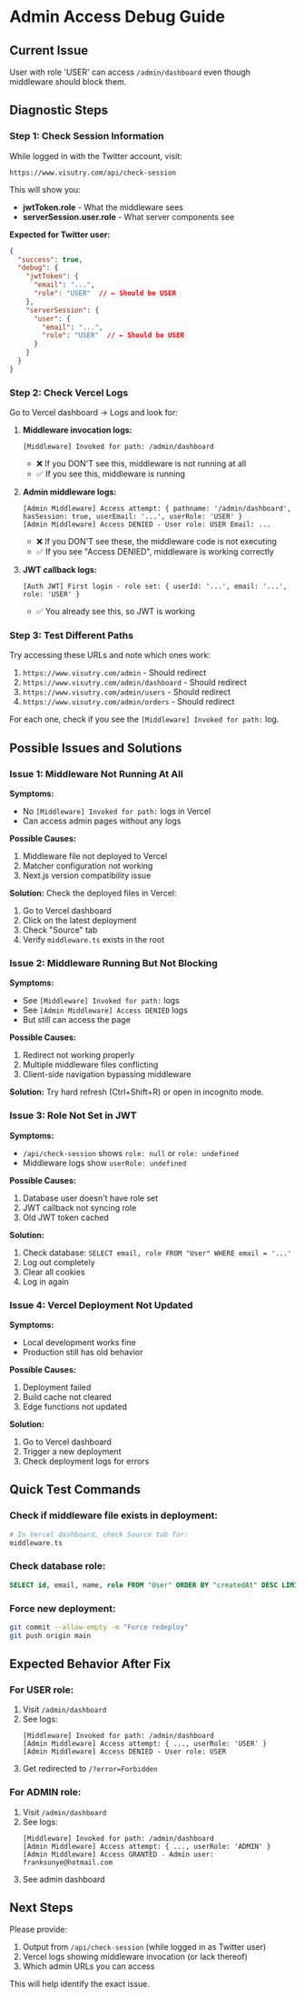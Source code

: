 # Admin Access Debug Guide

## Current Issue

User with role 'USER' can access `/admin/dashboard` even though middleware should block them.

## Diagnostic Steps

### Step 1: Check Session Information

While logged in with the Twitter account, visit:
```
https://www.visutry.com/api/check-session
```

This will show you:
- **jwtToken.role** - What the middleware sees
- **serverSession.user.role** - What server components see

**Expected for Twitter user:**
```json
{
  "success": true,
  "debug": {
    "jwtToken": {
      "email": "...",
      "role": "USER"  // ← Should be USER
    },
    "serverSession": {
      "user": {
        "email": "...",
        "role": "USER"  // ← Should be USER
      }
    }
  }
}
```

### Step 2: Check Vercel Logs

Go to Vercel dashboard → Logs and look for:

1. **Middleware invocation logs:**
   ```
   [Middleware] Invoked for path: /admin/dashboard
   ```
   - ❌ If you DON'T see this, middleware is not running at all
   - ✅ If you see this, middleware is running

2. **Admin middleware logs:**
   ```
   [Admin Middleware] Access attempt: { pathname: '/admin/dashboard', hasSession: true, userEmail: '...', userRole: 'USER' }
   [Admin Middleware] Access DENIED - User role: USER Email: ...
   ```
   - ❌ If you DON'T see these, the middleware code is not executing
   - ✅ If you see "Access DENIED", middleware is working correctly

3. **JWT callback logs:**
   ```
   [Auth JWT] First login - role set: { userId: '...', email: '...', role: 'USER' }
   ```
   - ✅ You already see this, so JWT is working

### Step 3: Test Different Paths

Try accessing these URLs and note which ones work:

1. `https://www.visutry.com/admin` - Should redirect
2. `https://www.visutry.com/admin/dashboard` - Should redirect
3. `https://www.visutry.com/admin/users` - Should redirect
4. `https://www.visutry.com/admin/orders` - Should redirect

For each one, check if you see the `[Middleware] Invoked for path:` log.

## Possible Issues and Solutions

### Issue 1: Middleware Not Running At All

**Symptoms:**
- No `[Middleware] Invoked for path:` logs in Vercel
- Can access admin pages without any logs

**Possible Causes:**
1. Middleware file not deployed to Vercel
2. Matcher configuration not working
3. Next.js version compatibility issue

**Solution:**
Check the deployed files in Vercel:
1. Go to Vercel dashboard
2. Click on the latest deployment
3. Check "Source" tab
4. Verify `middleware.ts` exists in the root

### Issue 2: Middleware Running But Not Blocking

**Symptoms:**
- See `[Middleware] Invoked for path:` logs
- See `[Admin Middleware] Access DENIED` logs
- But still can access the page

**Possible Causes:**
1. Redirect not working properly
2. Multiple middleware files conflicting
3. Client-side navigation bypassing middleware

**Solution:**
Try hard refresh (Ctrl+Shift+R) or open in incognito mode.

### Issue 3: Role Not Set in JWT

**Symptoms:**
- `/api/check-session` shows `role: null` or `role: undefined`
- Middleware logs show `userRole: undefined`

**Possible Causes:**
1. Database user doesn't have role set
2. JWT callback not syncing role
3. Old JWT token cached

**Solution:**
1. Check database: `SELECT email, role FROM "User" WHERE email = '...'`
2. Log out completely
3. Clear all cookies
4. Log in again

### Issue 4: Vercel Deployment Not Updated

**Symptoms:**
- Local development works fine
- Production still has old behavior

**Possible Causes:**
1. Deployment failed
2. Build cache not cleared
3. Edge functions not updated

**Solution:**
1. Go to Vercel dashboard
2. Trigger a new deployment
3. Check deployment logs for errors

## Quick Test Commands

### Check if middleware file exists in deployment:
```bash
# In Vercel dashboard, check Source tab for:
middleware.ts
```

### Check database role:
```sql
SELECT id, email, name, role FROM "User" ORDER BY "createdAt" DESC LIMIT 10;
```

### Force new deployment:
```bash
git commit --allow-empty -m "Force redeploy"
git push origin main
```

## Expected Behavior After Fix

### For USER role:
1. Visit `/admin/dashboard`
2. See logs:
   ```
   [Middleware] Invoked for path: /admin/dashboard
   [Admin Middleware] Access attempt: { ..., userRole: 'USER' }
   [Admin Middleware] Access DENIED - User role: USER
   ```
3. Get redirected to `/?error=Forbidden`

### For ADMIN role:
1. Visit `/admin/dashboard`
2. See logs:
   ```
   [Middleware] Invoked for path: /admin/dashboard
   [Admin Middleware] Access attempt: { ..., userRole: 'ADMIN' }
   [Admin Middleware] Access GRANTED - Admin user: franksunye@hotmail.com
   ```
3. See admin dashboard

## Next Steps

Please provide:
1. Output from `/api/check-session` (while logged in as Twitter user)
2. Vercel logs showing middleware invocation (or lack thereof)
3. Which admin URLs you can access

This will help identify the exact issue.

